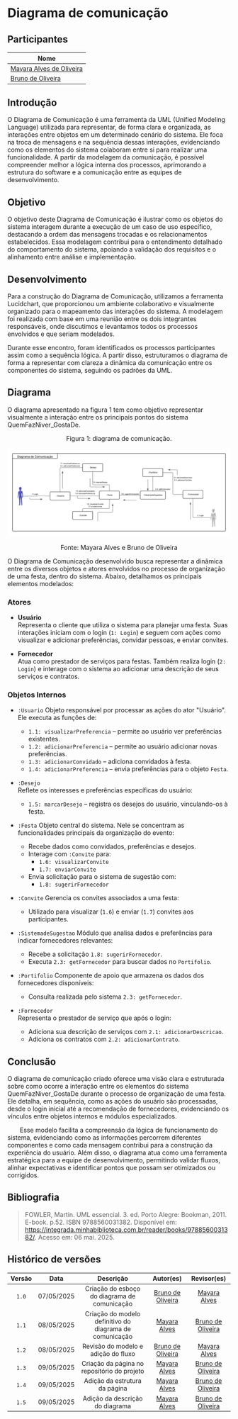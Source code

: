 # Diagrama de comunicação

## Participantes

| Nome                      | 
|---------------------------|
| [Mayara Alves de Oliveira](https://github.com/mayara-tech) | 
| [Bruno de Oliveira](https://github.com/BrunoOLiveirax) |

## Introdução 

O Diagrama de Comunicação é uma ferramenta da UML (Unified Modeling Language) utilizada para representar, de forma clara e organizada, as interações entre objetos em um determinado cenário do sistema. Ele foca na troca de mensagens e na sequência dessas interações, evidenciando como os elementos do sistema colaboram entre si para realizar uma funcionalidade. A partir da modelagem da comunicação, é possível compreender melhor a lógica interna dos processos, aprimorando a estrutura do software e a comunicação entre as equipes de desenvolvimento.

## Objetivo

O objetivo deste Diagrama de Comunicação é ilustrar como os objetos do sistema interagem durante a execução de um caso de uso específico, destacando a ordem das mensagens trocadas e os relacionamentos estabelecidos. Essa modelagem contribui para o entendimento detalhado do comportamento do sistema, apoiando a validação dos requisitos e o alinhamento entre análise e implementação.

## Desenvolvimento

Para a construção do Diagrama de Comunicação, utilizamos a ferramenta Lucidchart, que proporcionou um ambiente colaborativo e visualmente organizado para o mapeamento das interações do sistema. A modelagem foi realizada com base em uma reunião entre os dois integrantes responsáveis, onde discutimos e levantamos todos os processos envolvidos e que seriam modelados. 

Durante esse encontro, foram identificados os processos participantes assim como a sequência lógica. A partir disso, estruturamos o diagrama de forma a representar com clareza a dinâmica da comunicação entre os componentes do sistema, seguindo os padrões da UML.

## Diagrama

O diagrama apresentado na figura 1 tem como objetivo representar visualmente a interação entre os principais pontos do sistema QuemFazNiver_GostaDe.

<center>Figura 1: diagrama de comunicação.</center>

![Diagrama de Comunicação](./assets/Diagrama-de-comunicacao.png)

<center>Fonte: Mayara Alves e Bruno de Oliveira </center>
 


O Diagrama de Comunicação desenvolvido busca representar a dinâmica entre os diversos objetos e atores envolvidos no processo de organização de uma festa, dentro do sistema. Abaixo, detalhamos os principais elementos modelados:


### Atores

- **Usuário**  
  Representa o cliente que utiliza o sistema para planejar uma festa. Suas interações iniciam com o login (`1: Login`) e seguem com ações como visualizar e adicionar preferências, convidar pessoas, e enviar convites.

- **Fornecedor**  
  Atua como prestador de serviços para festas. Também realiza login (`2: Login`) e interage com o sistema ao adicionar uma descrição de seus serviços e contratos.


### Objetos Internos

- `:Usuario`
  Objeto responsável por processar as ações do ator "Usuário". Ele executa as funções de:
  - `1.1: visualizarPreferencia` – permite ao usuário ver preferências existentes.
  - `1.2: adicionarPreferencia` – permite ao usuário adicionar novas preferências.
  - `1.3: adicionarConvidado` – adiciona convidados à festa.
  - `1.4: adicionarPreferencia` – envia preferências para o objeto `Festa`.

- `:Desejo`  
  Reflete os interesses e preferências específicas do usuário:
  - `1.5: marcarDesejo` – registra os desejos do usuário, vinculando-os à festa.

- `:Festa` 
  Objeto central do sistema. Nele se concentram as funcionalidades principais da organização do evento:
  - Recebe dados como convidados, preferências e desejos.
  - Interage com `:Convite` para:
    - `1.6: visualizarConvite`
    - `1.7: enviarConvite`
  - Envia solicitação para o sistema de sugestão com:
    - `1.8: sugerirFornecedor`

- `:Convite` 
  Gerencia os convites associados a uma festa:
  - Utilizado para visualizar (`1.6`) e enviar (`1.7`) convites aos participantes.

- `:SistemadeSugestao` 
  Módulo que analisa dados e preferências para indicar fornecedores relevantes:
  - Recebe a solicitação `1.8: sugerirFornecedor`.
  - Executa `2.3: getFornecedor` para buscar dados no `Portifolio`.

- `:Portifolio` 
  Componente de apoio que armazena os dados dos fornecedores disponíveis:
  - Consulta realizada pelo sistema `2.3: getFornecedor`.

- `:Fornecedor`  
  Representa o prestador de serviço que após o login:
  - Adiciona sua descrição de serviços com `2.1: adicionarDescricao`.
  - Adiciona os contratos com `2.2: adicionarContrato`.

## Conclusão

O diagrama de comunicação criado oferece uma visão clara e estruturada sobre como ocorre a interação entre os elementos do sistema QuemFazNiver_GostaDe durante o processo de organização de uma festa. Ele detalha, em sequência, como as ações do usuário são processadas, desde o login inicial até a recomendação de fornecedores, evidenciando os vínculos entre objetos internos e módulos especializados.

  Esse modelo facilita a compreensão da lógica de funcionamento do sistema, evidenciando como as informações percorrem diferentes componentes e como cada mensagem contribui para a construção da experiência do usuário. Além disso, o diagrama atua como uma ferramenta estratégica para a equipe de desenvolvimento, permitindo validar fluxos, alinhar expectativas e identificar pontos que possam ser otimizados ou corrigidos.

## Bibliografia 

> FOWLER, Martin. UML essencial. 3. ed. Porto Alegre: Bookman, 2011. E-book. p.52. ISBN 9788560031382. Disponível em: https://integrada.minhabiblioteca.com.br/reader/books/9788560031382/. Acesso em: 06 mai. 2025.


## Histórico de versões

| Versão |    Data    |                       Descrição                       |                       Autor(es)                        |                      Revisor(es)                       |
| :----: | :--------: | :---------------------------------------------------: | :----------------------------------------------------: | :----------------------------------------------------: 
| `1.0`  | 07/05/2025|  Criação do esboço do diagrama de comunicação |[Bruno de Oliveira](https://github.com/BrunoOLiveirax)  | [Mayara Alves ](https://github.com/mayara-tech) |
| `1.1`  | 08/05/2025| Criação do modelo definitivo do diagrama de comunicação |[Mayara Alves ](https://github.com/mayara-tech)  | [Bruno de Oliveira](https://github.com/BrunoOLiveirax) |
| `1.2`  | 08/05/2025|  Revisão do modelo e adição do fluxo |[Bruno de Oliveira](https://github.com/BrunoOLiveirax)  | [Mayara Alves ](https://github.com/mayara-tech) |
| `1.3`  | 09/05/2025| Criação da página no repositório do projeto |[Mayara Alves ](https://github.com/mayara-tech)  | [Bruno de Oliveira](https://github.com/BrunoOLiveirax) |
| `1.4`  | 09/05/2025| Adição da estrutura da página |[Mayara Alves ](https://github.com/mayara-tech)  | [Bruno de Oliveira](https://github.com/BrunoOLiveirax) |
| `1.5`  | 09/05/2025| Adição da descrição do diagrama|[Mayara Alves ](https://github.com/mayara-tech)  | [Bruno de Oliveira](https://github.com/BrunoOLiveirax) |